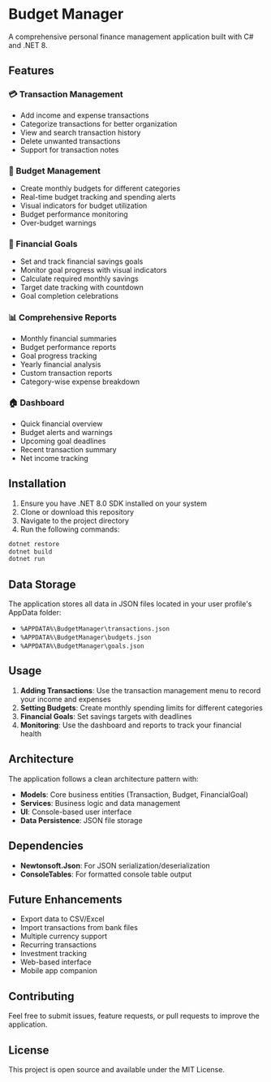 # Budget Manager

A comprehensive personal finance management application built with C# and .NET 8.

## Features

### 💳 Transaction Management
- Add income and expense transactions
- Categorize transactions for better organization
- View and search transaction history
- Delete unwanted transactions
- Support for transaction notes

### 📝 Budget Management
- Create monthly budgets for different categories
- Real-time budget tracking and spending alerts
- Visual indicators for budget utilization
- Budget performance monitoring
- Over-budget warnings

### 🎯 Financial Goals
- Set and track financial savings goals
- Monitor goal progress with visual indicators
- Calculate required monthly savings
- Target date tracking with countdown
- Goal completion celebrations

### 📊 Comprehensive Reports
- Monthly financial summaries
- Budget performance reports
- Goal progress tracking
- Yearly financial analysis
- Custom transaction reports
- Category-wise expense breakdown

### 🏠 Dashboard
- Quick financial overview
- Budget alerts and warnings
- Upcoming goal deadlines
- Recent transaction summary
- Net income tracking

## Installation

1. Ensure you have .NET 8.0 SDK installed on your system
2. Clone or download this repository
3. Navigate to the project directory
4. Run the following commands:

```bash
dotnet restore
dotnet build
dotnet run
```

## Data Storage

The application stores all data in JSON files located in your user profile's AppData folder:
- `%APPDATA%\BudgetManager\transactions.json`
- `%APPDATA%\BudgetManager\budgets.json`
- `%APPDATA%\BudgetManager\goals.json`

## Usage

1. **Adding Transactions**: Use the transaction management menu to record your income and expenses
2. **Setting Budgets**: Create monthly spending limits for different categories
3. **Financial Goals**: Set savings targets with deadlines
4. **Monitoring**: Use the dashboard and reports to track your financial health

## Architecture

The application follows a clean architecture pattern with:

- **Models**: Core business entities (Transaction, Budget, FinancialGoal)
- **Services**: Business logic and data management
- **UI**: Console-based user interface
- **Data Persistence**: JSON file storage

## Dependencies

- **Newtonsoft.Json**: For JSON serialization/deserialization
- **ConsoleTables**: For formatted console table output

## Future Enhancements

- Export data to CSV/Excel
- Import transactions from bank files
- Multiple currency support
- Recurring transactions
- Investment tracking
- Web-based interface
- Mobile app companion

## Contributing

Feel free to submit issues, feature requests, or pull requests to improve the application.

## License

This project is open source and available under the MIT License.

